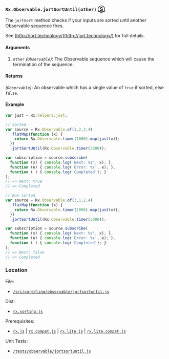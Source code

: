 ### `Rx.Observable.jortSortUntil(other)` [&#x24C8;](https://github.com/Reactive-Extensions/RxJS/blob/master/src/core/linq/observable/jortsortuntil.js "View in source")

The `jortSort` method checks if your inputs are sorted until another Observable sequence fires.

See [http://jort.technology/](http://jort.technology/) for full details.

#### Arguments
1. `other` *(`Observable`)*: The Observable sequence which will cause the termination of the sequence.

#### Returns
*(`Observable`)*:  An observable which has a single value of `true` if sorted, else `false`.

#### Example
```js
var just = Rx.helpers.just;

// Sorted
var source = Rx.Observable.of(1,2,3,4)
  .flatMap(function (x) {
    return Rx.Observable.timer(1000).map(just(x));
  })
  .jortSortUntil(Rx.Observable.timer(3000));

var subscription = source.subscribe(
  function (x) { console.log('Next: %s', x); },
  function (e) { console.log('Error: %s', e); },
  function ( ) { console.log('Completed'); }
);
// => Next: true
// => Completed

// Non sorted
var source = Rx.Observable.of(3,1,2,4)
  .flatMap(function (x) {
    return Rx.Observable.timer(1000).map(just(x));
  })
  .jortSortUntil(Rx.Observable.timer(3000));

var subscription = source.subscribe(
  function (x) { console.log('Next: %s', x); },
  function (e) { console.log('Error: %s', e); },
  function ( ) { console.log('Completed'); }
);
// => Next: false
// => Completed
```

### Location

File:
- [`/src/core/linq/observable/jortsortuntil.js`](https://github.com/Reactive-Extensions/RxJS/blob/master/src/core/linq/observable/jortsortuntil.js)

Dist:
- [`rx.sorting.js`](https://github.com/Reactive-Extensions/RxJS/blob/master/dist/rx.sorting.js)

Prerequisites:
- [`rx.js`](https://github.com/Reactive-Extensions/RxJS/blob/master/dist/rx.js) | [`rx.compat.js`](https://github.com/Reactive-Extensions/RxJS/blob/master/dist/rx.compat.js) | [`rx.lite.js`](https://github.com/Reactive-Extensions/RxJS/blob/master/dist/rx.lite.js) | [`rx.lite.compat.js`](https://github.com/Reactive-Extensions/RxJS/blob/master/dist/rx.lite.compat.js)

Unit Tests:
- [`/tests/observable/jortsortuntil.js`](https://github.com/Reactive-Extensions/RxJS/blob/master/tests/observable/jortsortuntil.js)
